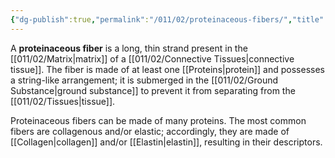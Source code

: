 ```yaml
---
{"dg-publish":true,"permalink":"/011/02/proteinaceous-fibers/","title":"Proteinaceous Fibers","tags":["BIOL422"],"noteIcon":"1","created":"2024-09-26T13:45:04.123-07:00","updated":"2024-09-26T15:24:37.507-07:00"}
---
```


A **proteinaceous fiber** is a long, thin strand present in the [[011/02/Matrix\|matrix]] of a [[011/02/Connective Tissues\|connective tissue]]. The fiber is made of at least one [[Proteins\|protein]] and possesses a string-like arrangement; it is submerged in the [[011/02/Ground Substance\|ground substance]] to prevent it from separating from the [[011/02/Tissues\|tissue]].

Proteinaceous fibers can be made of many proteins. The most common fibers are collagenous and/or elastic; accordingly, they are made of [[Collagen\|collagen]] and/or [[Elastin\|elastin]], resulting in their descriptors.